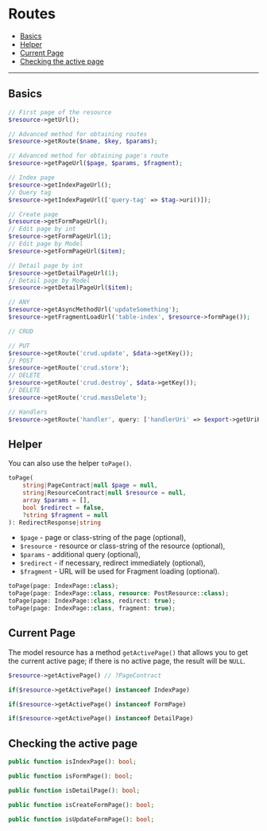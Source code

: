 # Routes

- [Basics](#basics)
- [Helper](#helper)
- [Current Page](#current-page)
- [Checking the active page](#is-page)

---

<a name="basics"></a>
## Basics

```php
// First page of the resource
$resource->getUrl();

// Advanced method for obtaining routes
$resource->getRoute($name, $key, $params);

// Advanced method for obtaining page's route
$resource->getPageUrl($page, $params, $fragment);

// Index page
$resource->getIndexPageUrl();
// Query tag
$resource->getIndexPageUrl(['query-tag' => $tag->uri()]);

// Create page
$resource->getFormPageUrl();
// Edit page by int
$resource->getFormPageUrl(1);
// Edit page by Model
$resource->getFormPageUrl($item);

// Detail page by int
$resource->getDetailPageUrl(1);
// Detail page by Model
$resource->getDetailPageUrl($item);

// ANY
$resource->getAsyncMethodUrl('updateSomething');
$resource->getFragmentLoadUrl('table-index', $resource->formPage());

// CRUD

// PUT
$resource->getRoute('crud.update', $data->getKey());
// POST
$resource->getRoute('crud.store');
// DELETE
$resource->getRoute('crud.destroy', $data->getKey());
// DELETE
$resource->getRoute('crud.massDelete');

// Handlers
$resource->getRoute('handler', query: ['handlerUri' => $export->getUriKey()]);
```

<a name="helper"></a>
## Helper
You can also use the helper `toPage()`.

```php
toPage(
    string|PageContract|null $page = null,
    string|ResourceContract|null $resource = null,
    array $params = [],
    bool $redirect = false,
    ?string $fragment = null
): RedirectResponse|string
```

- `$page` - page or class-string of the page (optional),
- `$resource` - resource or class-string of the resource (optional),
- `$params` - additional query (optional),
- `$redirect` - if necessary, redirect immediately (optional),
- `$fragment` - URL will be used for Fragment loading (optional).

```php
toPage(page: IndexPage::class);
toPage(page: IndexPage::class, resource: PostResource::class);
toPage(page: IndexPage::class, redirect: true);
toPage(page: IndexPage::class, fragment: true);
```

<a name="current-page"></a>
## Current Page

The model resource has a method `getActivePage()` that allows you to get the current active page; if there is no active page, the result will be `NULL`.

```php
$resource->getActivePage() // ?PageContract

if($resource->getActivePage() instanceof IndexPage)

if($resource->getActivePage() instanceof FormPage)

if($resource->getActivePage() instanceof DetailPage)
```

<a name="is-page"></a>
## Checking the active page

```php
public function isIndexPage(): bool;

public function isFormPage(): bool;

public function isDetailPage(): bool;

public function isCreateFormPage(): bool;

public function isUpdateFormPage(): bool;
```
